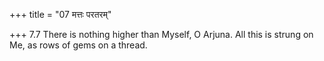 +++
title = "07 मत्तः परतरम्"

+++
7.7 There is nothing higher than Myself, O Arjuna. All this is strung on
Me, as rows of gems on a thread.

